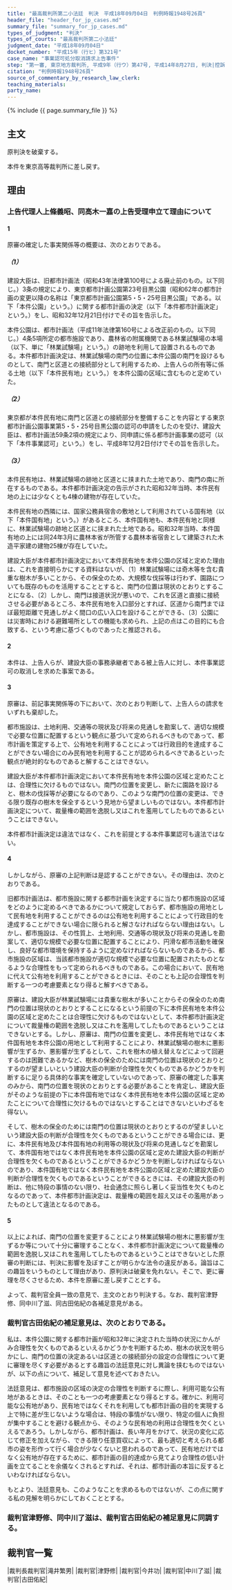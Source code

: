 ```yaml
---
title: "最高裁判所第二小法廷　判決　平成18年09月04日　判例時報1948号26頁"
header_file: "header_for_jp_cases.md"
summary_file: "summary_for_jp_cases.md"
types_of_judgment: "判決"
types_of_courts: "最高裁判所第二小法廷"
judgment_date: "平成18年09月04日"
docket_number: "平成15年（行ヒ）第321号"
case_name: "事業認可処分取消請求上告事件"
step: "第一審, 東京地方裁判所, 平成9年（行ウ）第47号, 平成14年8月27日, 判決|控訴審, 東京高等裁判所, 平成14年（行コ）第234号, 平成15年9月11日, 判決"
citation: "判例時報1948号26頁"
source_of_commentary_by_research_law_clerk:
teaching_materials:
party_name:
---
```


{% include {{ page.summary_file }}  %}



## 主文


原判決を破棄する。

本件を東京高等裁判所に差し戻す。





## 理由


### 上告代理人上條義昭、同高木一嘉の上告受理申立て理由について

#### 1

原審の確定した事実関係等の概要は、次のとおりである。

##### （1）

建設大臣は、旧都市計画法（昭和43年法律第100号による廃止前のもの。以下同じ。）3条の規定により、東京都市計画公園第23号目黒公園（昭和62年の都市計画の変更以降の名称は「東京都市計画公園第5・5・25号目黒公園」である。以下「本件公園」という。）に関する都市計画の決定（以下「本件都市計画決定」という。）をし、昭和32年12月21日付けでその旨を告示した。

本件公園は、都市計画法（平成11年法律第160号による改正前のもの。以下同じ。）4条5項所定の都市施設であり、農林省の附属機関である林業試験場の本場（以下、単に「林業試験場」という。）の跡地を利用して設置されるものである。本件都市計画決定は、林業試験場の南門の位置に本件公園の南門を設けるものとして、南門と区道との接続部分として利用するため、上告人らの所有等に係る土地（以下「本件民有地」という。）を本件公園の区域に含むものと定めていた。

##### （2）

東京都が本件民有地に南門と区道との接続部分を整備することを内容とする東京都市計画公園事業第5・5・25号目黒公園の認可の申請をしたのを受け、建設大臣は、都市計画法59条2項の規定により、同申請に係る都市計画事業の認可（以下「本件事業認可」という。）をし、平成8年12月2日付けでその旨を告示した。

##### （3）

本件民有地は、林業試験場の跡地と区道とに挟まれた土地であり、南門の南に所在するものである。本件都市計画決定の告示がされた昭和32年当時、本件民有地の上には少なくとも4棟の建物が存在していた。

本件民有地の西隣には、国家公務員宿舎の敷地として利用されている国有地（以下「本件国有地」という。）があるところ、本件国有地も、本件民有地と同様に、林業試験場の跡地と区道とに挟まれた土地である。昭和32年当時、本件国有地の上には同24年3月に農林本省が所管する農林本省宿舎として建築された木造平家建の建物25棟が存在していた。

建設大臣が本件都市計画決定において本件民有地を本件公園の区域と定めた理由は、これを直接明らかにする資料はないが、〔1〕林業試験場には奇木等を含む貴重な樹木が多いことから、その保全のため、大規模な伐採等は行わず、園路についても既存のものを活用することとすると、南門の位置は現状のとおりとすることになる、〔2〕しかし、南門は接道状況が悪いので、これを区道と直接に接続させる必要があるところ、本件民有地を入口部分とすれば、区道から南門までほぼ最短距離で見通しがよく間口の広い入口を設けることができる、〔3〕公園には災害時における避難場所としての機能も求められ、上記の点はこの目的にも合致する、という考慮に基づくものであったと推認される。

#### 2

本件は、上告人らが、建設大臣の事務承継者である被上告人に対し、本件事業認可の取消しを求めた事案である。

#### 3

原審は、前記事実関係等の下において、次のとおり判断して、上告人らの請求をいずれも棄却した。

都市施設は、土地利用、交通等の現状及び将来の見通しを勘案して、適切な規模で必要な位置に配置するという観点に基づいて定められるべきものであって、都市計画を策定する上で、公有地を利用することによっては行政目的を達成することができない場合にのみ民有地を利用することが認められるべきであるといった観点が絶対的なものであると解することはできない。

建設大臣が本件都市計画決定において本件民有地を本件公園の区域と定めたことは、合理性に欠けるものではない。南門の位置を変更し、新たに園路を設けると、樹木の伐採等が必要になるのであり、このような南門の位置の変更は、できる限り既存の樹木を保全するという見地から望ましいものではない。本件都市計画決定について、裁量権の範囲を逸脱し又はこれを濫用してしたものであるということはできない。

本件都市計画決定は違法ではなく、これを前提とする本件事業認可も違法ではない。

#### 4

しかしながら、原審の上記判断は是認することができない。その理由は、次のとおりである。

旧都市計画法は、都市施設に関する都市計画を決定するに当たり都市施設の区域をどのように定めるべきであるかについて規定しておらず、都市施設の用地として民有地を利用することができるのは公有地を利用することによって行政目的を達成することができない場合に限られると解さなければならない理由はない。しかし、都市施設は、その性質上、土地利用、交通等の現状及び将来の見通しを勘案して、適切な規模で必要な位置に配置することにより、円滑な都市活動を確保し、良好な都市環境を保持するように定めなければならないものであるから、都市施設の区域は、当該都市施設が適切な規模で必要な位置に配置されたものとなるような合理性をもって定められるべきものである。この場合において、民有地に代えて公有地を利用することができるときには、そのことも上記の合理性を判断する一つの考慮要素となり得ると解すべきである。

原審は、建設大臣が林業試験場には貴重な樹木が多いことからその保全のため南門の位置は現状のとおりとすることになるという前提の下に本件民有地を本件公園の区域と定めたことは合理性に欠けるものではないとして、本件都市計画決定について裁量権の範囲を逸脱し又はこれを濫用してしたものであるということはできないとする。しかし、原審は、南門の位置を変更し、本件民有地ではなく本件国有地を本件公園の用地として利用することにより、林業試験場の樹木に悪影響が生ずるか、悪影響が生ずるとして、これを樹木の植え替えなどによって回避するのは困難であるかなど、樹木の保全のためには南門の位置は現状のとおりとするのが望ましいという建設大臣の判断が合理性を欠くものであるかどうかを判断するに足りる具体的な事実を確定していないのであって、原審の確定した事実のみから、南門の位置を現状のとおりとする必要があることを肯定し、建設大臣がそのような前提の下に本件国有地ではなく本件民有地を本件公園の区域と定めたことについて合理性に欠けるものではないとすることはできないといわざるを得ない。

そして、樹木の保全のためには南門の位置は現状のとおりとするのが望ましいという建設大臣の判断が合理性を欠くものであるということができる場合には、更に、本件民有地及び本件国有地の利用等の現状及び将来の見通しなどを勘案して、本件国有地ではなく本件民有地を本件公園の区域と定めた建設大臣の判断が合理性を欠くものであるということができるかどうかを判断しなければならないのであり、本件国有地ではなく本件民有地を本件公園の区域と定めた建設大臣の判断が合理性を欠くものであるということができるときには、その建設大臣の判断は、他に特段の事情のない限り、社会通念に照らし著しく妥当性を欠くものとなるのであって、本件都市計画決定は、裁量権の範囲を超え又はその濫用があったものとして違法となるのである。

#### 5

以上によれば、南門の位置を変更することにより林業試験場の樹木に悪影響が生ずるか等について十分に審理することなく、本件都市計画決定について裁量権の範囲を逸脱し又はこれを濫用してしたものであるということはできないとした原審の判断には、判決に影響を及ぼすことが明らかな法令の違反がある。論旨はこの趣旨をいうものとして理由があり、原判決は破棄を免れない。そこで、更に審理を尽くさせるため、本件を原審に差し戻すこととする。

よって、裁判官全員一致の意見で、主文のとおり判決する。なお、裁判官津野修、同中川了滋、同古田佑紀の各補足意見がある。

### 裁判官古田佑紀の補足意見は、次のとおりである。

私は、本件公園に関する都市計画が昭和32年に決定された当時の状況にかんがみ合理性を欠くものであるといえるかどうかを判断するため、樹木の状況を明らかにし、南門の位置の決定あるいは区道との接続部分の設定の合理性について更に審理を尽くす必要があるとする趣旨の法廷意見に対し異論を挟むものではないが、以下の点について、補足して意見を述べておきたい。

法廷意見は、都市施設の区域の決定の合理性を判断するに際し、利用可能な公有地があるときは、そのことも一つの考慮要素となり得るとする。確かに、利用可能な公有地があり、民有地ではなくそれを利用しても都市計画の目的を実現する上で特に差が生じないような場合は、特段の事情がない限り、特定の個人に負担が集中することを避ける観点から、そのような民有地の利用は合理性を欠くといえるであろう。しかしながら、都市計画は、長い年月をかけて、状況の変化に応じて修正を加えながら、できる限り任意買収によって、最も適切と考えられる都市の姿を形作って行く場合が少なくないと思われるのであって、民有地だけではなく公有地が存在するために、都市計画の目的達成から見てより合理性の低い計画を立てることを余儀なくされるとすれば、それは、都市計画の本旨に反するといわなければならない。

もとより、法廷意見も、このようなことを求めるものではないが、この点に関する私の見解を明らかにしておくこととする。

### 裁判官津野修、同中川了滋は、裁判官古田佑紀の補足意見に同調する。

## 裁判官一覧

|裁判長裁判官|滝井繁男|
|裁判官|津野修|
|裁判官|今井功|
|裁判官|中川了滋|
|裁判官|古田佑紀|

